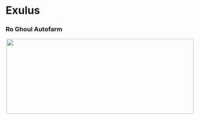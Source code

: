 # Exulus
### Ro Ghoul Autofarm

<p align="center">
  <img width="500" height="200" src="https://cdn.discordapp.com/attachments/1051808795355005029/1062049790961131530/image.png">
</p>

